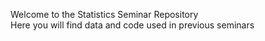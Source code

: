 Welcome to the Statistics Seminar Repository  
Here you will find data and code used in previous seminars  


